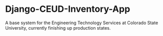 # Django-CEUD-Inventory-App
A base system for the Engineering Technology Services at Colorado State University, currently finishing up production states.
